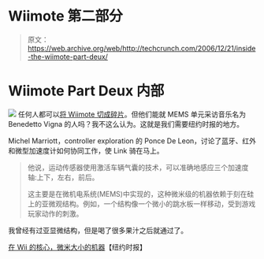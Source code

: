 # Wiimote 第二部分

> 原文：<https://web.archive.org/web/http://techcrunch.com/2006/12/21/inside-the-wiimote-part-deux/>

# Wiimote Part Deux 内部

![](img/c0adf37e658914a40cc95165c0ec792a.png)
任何人都可以[将 Wiimote 切成碎片](https://web.archive.org/web/20201128023927/http://crunchgear.com/2006/12/21/wiimote-goes-all-internal/)。但他们能就 MEMS 单元采访音乐名为 Benedetto Vigna 的人吗？我不这么认为。这就是我们需要纽约时报的地方。

Michel Marriott，controller exploration 的 Ponce De Leon，讨论了蓝牙、红外和微型加速度计如何协同工作，使 Link 骑在马上。

> 他说，运动传感器使用激活车辆气囊的技术，可以准确地感应三个加速度轴:上下，左右，前后。
> 
> 这主要是在微机电系统(MEMS)中实现的，这种微米级的机器依赖于刻在硅上的亚微观结构。例如，一个结构像一个微小的跳水板一样移动，受到游戏玩家动作的刺激。

我曾经有过亚显微结构，但是喝了很多果汁之后就通过了。

[在 Wii 的核心，微米大小的机器](https://web.archive.org/web/20201128023927/http://www.nytimes.com/2006/12/21/technology/21howw.html?_r=1&oref=slogin)【纽约时报】